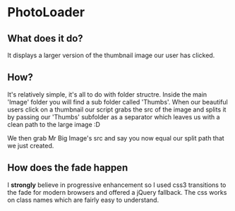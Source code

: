 <h1>PhotoLoader</h1>
<h2>What does it do?</h2>
<p>It displays a larger version of the thumbnail image our user has clicked.</p>
<h2>How?</h2>
<p>It's relatively simple, it's all to do with folder structre. Inside the main 'Image' folder you will find a sub folder called 'Thumbs'. When our beautiful users click on a thumbnail our script grabs the src of the image and splits it by passing our 'Thumbs' subfolder as a separator which leaves us with a clean path to the large image :D</p>
<p>We then grab Mr Big Image's src and say you now equal our split path that we just created.</p>
<h2>How does the fade happen</h2>
<p>I <strong>strongly</strong> believe in progressive enhancement so I used css3 transitions to the fade for modern browsers and offered a jQuery fallback. The css works on class names which are fairly easy to understand.</p>